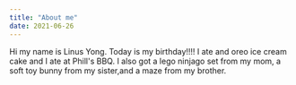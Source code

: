 ```yaml
---
title: "About me"
date: 2021-06-26
---
```


Hi my name is Linus Yong. Today is my birthday!!!! I ate and oreo ice cream cake and I ate at Phill's BBQ. I also got a lego ninjago set from my mom, a soft toy bunny from my sister,and a maze from my brother.
